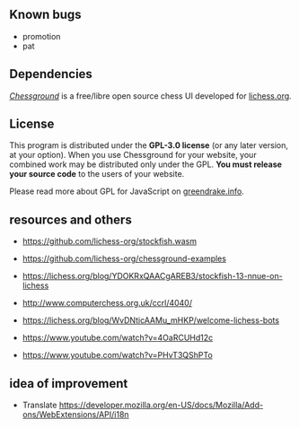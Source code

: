 ## Known bugs

- promotion
- pat

## Dependencies

[_Chessground_](https://github.com/lichess-org/chessground) is a free/libre open source chess UI developed for
[lichess.org](https://lichess.org).

## License

This program is distributed under the **GPL-3.0 license** (or any later version,
at your option).
When you use Chessground for your website, your combined work may be
distributed only under the GPL. **You must release your source code** to the
users of your website.

Please read more about GPL for JavaScript on [greendrake.info](https://greendrake.info/publications/js-gpl).

## resources and others

- https://github.com/lichess-org/stockfish.wasm

- https://github.com/lichess-org/chessground-examples

- https://lichess.org/blog/YDOKRxQAACgAREB3/stockfish-13-nnue-on-lichess
- http://www.computerchess.org.uk/ccrl/4040/
- https://lichess.org/blog/WvDNticAAMu_mHKP/welcome-lichess-bots
- https://www.youtube.com/watch?v=4OaRCUHd12c

- https://www.youtube.com/watch?v=PHvT3QShPTo

## idea of improvement

- Translate https://developer.mozilla.org/en-US/docs/Mozilla/Add-ons/WebExtensions/API/i18n